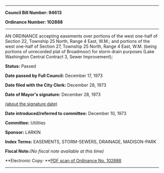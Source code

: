 

********

**Council Bill Number: 94613**
   
**Ordinance Number: 102888**
********

 AN ORDINANCE accepting easements over portions of the west one-half of Section 22, Township 25 North, Range 4 East, W.M.; and portions of the west one-half of Section 27, Township 25 North, Range 4 East, W.M. (being portions of unrecorded plat of Broadmoor) for storm drain purposes (Lake Washington Central Contract 3, Sewer Improvement);

**Status:** Passed
   
**Date passed by Full Council:** December 17, 1973
   
**Date filed with the City Clerk:** December 28, 1973
   
**Date of Mayor's signature:** December 28, 1973
   
[(about the signature date)](/~public/approvaldate.htm)
   
   
   
**Date introduced/referred to committee:** December 10, 1973
   
**Committee:** Utilities
   
**Sponsor:** LARKIN
   
   
**Index Terms:** EASEMENTS, STORM-SEWERS, DRAINAGE, MADISON-PARK

**Fiscal Note:**_(No fiscal note available at this time)_

**Electronic Copy: **[PDF scan of Ordinance No. 102888](/~archives/Ordinances/Ord_102888.pdf)

********

